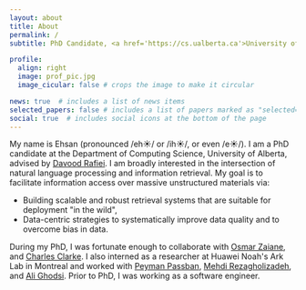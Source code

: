 ```yaml
---
layout: about
title: About
permalink: /
subtitle: PhD Candidate, <a href='https://cs.ualberta.ca'>University of Alberta</a>.

profile:
  align: right
  image: prof_pic.jpg
  image_cicular: false # crops the image to make it circular

news: true  # includes a list of news items
selected_papers: false # includes a list of papers marked as "selected={true}"
social: true  # includes social icons at the bottom of the page
---
```


My name is Ehsan (pronounced /eh☀️/ or /ih☀️/, or even /e☀️/).
I am a PhD candidate at the Department of Computing Science, University of Alberta, advised by [Davood Rafiei](https://cs.ualberta.ca/~drafiei/).
I am broadly interested in the intersection of natural language processing and information retrieval.
My goal is to facilitate information access over massive unstructured materials via:
- Building scalable and robust retrieval systems that are suitable for deployment "in the wild",
- Data-centric strategies to systematically improve data quality and to overcome bias in data.

During my PhD, I was fortunate enough to collaborate with [Osmar Zaiane](http://cs.ualberta.ca/~zaiane/), and [Charles Clarke](https://plg.uwaterloo.ca/~claclark/).
I also interned as a researcher at Huawei Noah's Ark Lab in Montreal and worked with [Peyman Passban](https://ca.linkedin.com/in/passban), [Mehdi Rezagholizadeh](https://ca.linkedin.com/in/mehdi-rezagholizadeh-61212346), and [Ali Ghodsi](https://uwaterloo.ca/statistics-and-actuarial-science/people-profiles/ali-ghodsi).
Prior to PhD, I was working as a software engineer.
